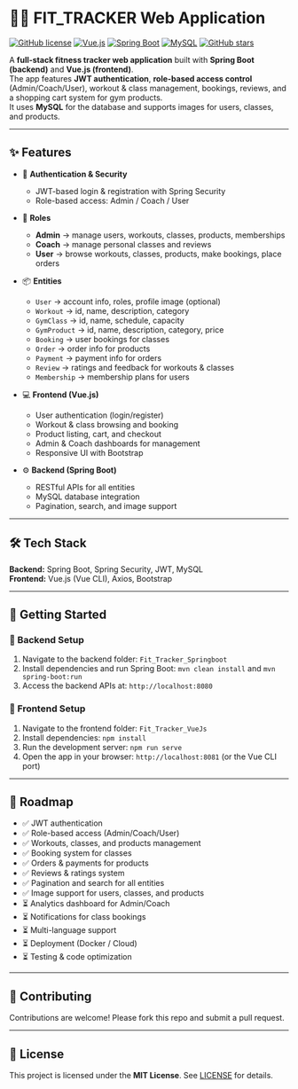 # 🏋️‍♂️ FIT_TRACKER Web Application

[![GitHub license](https://img.shields.io/badge/license-MIT-blue.svg)](LICENSE)
[![Vue.js](https://img.shields.io/badge/Vue.js-2.6-brightgreen.svg)](https://vuejs.org/)
[![Spring Boot](https://img.shields.io/badge/Spring_Boot-2.7.5-green.svg)](https://spring.io/projects/spring-boot)
[![MySQL](https://img.shields.io/badge/MySQL-8.0-blue.svg)](https://www.mysql.com/)
[![GitHub stars](https://img.shields.io/github/stars/hadhoud55/FIT_TRACKER?style=social)](https://github.com/hadhoud55/FIT_TRACKER/stargazers)

A **full-stack fitness tracker web application** built with **Spring Boot (backend)** and **Vue.js (frontend)**.  
The app features **JWT authentication**, **role-based access control** (Admin/Coach/User), workout & class management, bookings, reviews, and a shopping cart system for gym products.  
It uses **MySQL** for the database and supports images for users, classes, and products.

---

## ✨ Features

- 🔐 **Authentication & Security**  
  - JWT-based login & registration with Spring Security  
  - Role-based access: Admin / Coach / User  

- 👥 **Roles**  
  - **Admin** → manage users, workouts, classes, products, memberships  
  - **Coach** → manage personal classes and reviews  
  - **User** → browse workouts, classes, products, make bookings, place orders  

- 📦 **Entities**  
  - `User` → account info, roles, profile image (optional)  
  - `Workout` → id, name, description, category  
  - `GymClass` → id, name, schedule, capacity  
  - `GymProduct` → id, name, description, category, price  
  - `Booking` → user bookings for classes  
  - `Order` → order info for products  
  - `Payment` → payment info for orders  
  - `Review` → ratings and feedback for workouts & classes  
  - `Membership` → membership plans for users  

- 💻 **Frontend (Vue.js)**  
  - User authentication (login/register)  
  - Workout & class browsing and booking  
  - Product listing, cart, and checkout  
  - Admin & Coach dashboards for management  
  - Responsive UI with Bootstrap  

- ⚙️ **Backend (Spring Boot)**  
  - RESTful APIs for all entities  
  - MySQL database integration  
  - Pagination, search, and image support  

---

## 🛠️ Tech Stack

**Backend:** Spring Boot, Spring Security, JWT, MySQL  
**Frontend:** Vue.js (Vue CLI), Axios, Bootstrap  

---

## 🚀 Getting Started

### 🔧 Backend Setup

1. Navigate to the backend folder: `Fit_Tracker_Springboot`  
2. Install dependencies and run Spring Boot: `mvn clean install` and `mvn spring-boot:run`  
3. Access the backend APIs at: `http://localhost:8080`  

### 🎨 Frontend Setup

1. Navigate to the frontend folder: `Fit_Tracker_VueJs`  
2. Install dependencies: `npm install`  
3. Run the development server: `npm run serve`  
4. Open the app in your browser: `http://localhost:8081` (or the Vue CLI port)  

---

## 📌 Roadmap

- ✅ JWT authentication  
- ✅ Role-based access (Admin/Coach/User)  
- ✅ Workouts, classes, and products management  
- ✅ Booking system for classes  
- ✅ Orders & payments for products  
- ✅ Reviews & ratings system  
- ✅ Pagination and search for all entities  
- ✅ Image support for users, classes, and products  
- ⏳ Analytics dashboard for Admin/Coach  
- ⏳ Notifications for class bookings  
- ⏳ Multi-language support  
- ⏳ Deployment (Docker / Cloud)  
- ⏳ Testing & code optimization  

---

## 🤝 Contributing

Contributions are welcome! Please fork this repo and submit a pull request.

---

## 📄 License

This project is licensed under the **MIT License**. See [LICENSE](LICENSE) for details.
